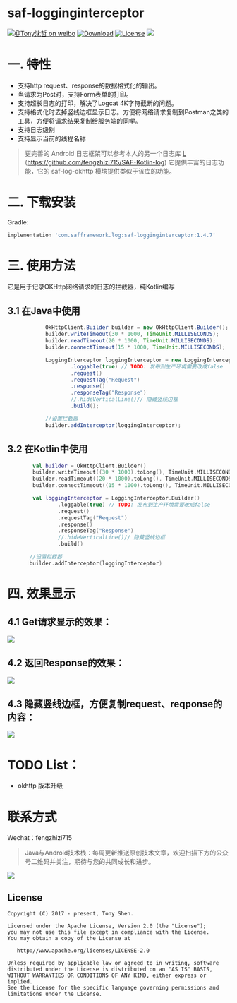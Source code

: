 # saf-logginginterceptor

[![@Tony沈哲 on weibo](https://img.shields.io/badge/weibo-%40Tony%E6%B2%88%E5%93%B2-blue.svg)](http://www.weibo.com/fengzhizi715)
[![Download](https://api.bintray.com/packages/fengzhizi715/maven/saf-logginginterceptor/images/download.svg)](https://bintray.com/fengzhizi715/maven/saf-logginginterceptor/_latestVersion)
[![License](https://img.shields.io/badge/license-Apache%202-lightgrey.svg)](https://www.apache.org/licenses/LICENSE-2.0.html)
<a href="http://www.methodscount.com/?lib=com.safframework.log%3Asaf-logginginterceptor%3A1.0.4"><img src="https://img.shields.io/badge/Methods and size-core: 157 | deps: 25898 | 30 KB-e91e63.svg"/></a>

# 一. 特性

* 支持http request、response的数据格式化的输出。
* 当请求为Post时，支持Form表单的打印。
* 支持超长日志的打印，解决了Logcat 4K字符截断的问题。
* 支持格式化时去掉竖线边框显示日志。方便将网络请求复制到Postman之类的工具，方便将请求结果复制给服务端的同学。
* 支持日志级别
* 支持显示当前的线程名称

 > 更完善的 Android 日志框架可以参考本人的另一个日志库 [L](https://github.com/fengzhizi715/SAF-Kotlin-log)  (https://github.com/fengzhizi715/SAF-Kotlin-log) 
 它提供丰富的日志功能，它的 saf-log-okhttp 模块提供类似于该库的功能。

# 二. 下载安装
  Gradle:

```groovy
implementation 'com.safframework.log:saf-logginginterceptor:1.4.7'
```  


# 三. 使用方法
它是用于记录OKHttp网络请求的日志的拦截器，纯Kotlin编写

## 3.1 在Java中使用

```java
            OkHttpClient.Builder builder = new OkHttpClient.Builder();
            builder.writeTimeout(30 * 1000, TimeUnit.MILLISECONDS);
            builder.readTimeout(20 * 1000, TimeUnit.MILLISECONDS);
            builder.connectTimeout(15 * 1000, TimeUnit.MILLISECONDS);

            LoggingInterceptor loggingInterceptor = new LoggingInterceptor.Builder()
                    .loggable(true) // TODO: 发布到生产环境需要改成false
                    .request()
                    .requestTag("Request")
                    .response()
                    .responseTag("Response")
                    //.hideVerticalLine()// 隐藏竖线边框
                    .build();

            //设置拦截器
            builder.addInterceptor(loggingInterceptor);
```

## 3.2 在Kotlin中使用

```kotlin
        val builder = OkHttpClient.Builder()
        builder.writeTimeout((30 * 1000).toLong(), TimeUnit.MILLISECONDS)
        builder.readTimeout((20 * 1000).toLong(), TimeUnit.MILLISECONDS)
        builder.connectTimeout((15 * 1000).toLong(), TimeUnit.MILLISECONDS)

        val loggingInterceptor = LoggingInterceptor.Builder()
                .loggable(true) // TODO: 发布到生产环境需要改成false
                .request()
                .requestTag("Request")
                .response()
                .responseTag("Response")
                //.hideVerticalLine()// 隐藏竖线边框
                .build()

       //设置拦截器
       builder.addInterceptor(loggingInterceptor)
```

# 四. 效果显示

## 4.1 Get请求显示的效果：

![](images/Get请求.png)


## 4.2 返回Response的效果：

![](images/返回有边框的Response.png)


## 4.3 隐藏竖线边框，方便复制request、reqponse的内容：

![](images/隐藏边框的效果.png)

# TODO List：

* okhttp 版本升级

联系方式
===

Wechat：fengzhizi715

> Java与Android技术栈：每周更新推送原创技术文章，欢迎扫描下方的公众号二维码并关注，期待与您的共同成长和进步。

![](https://github.com/fengzhizi715/NetDiscovery/blob/master/images/gzh.jpeg)

License
-------

    Copyright (C) 2017 - present, Tony Shen.

    Licensed under the Apache License, Version 2.0 (the "License");
    you may not use this file except in compliance with the License.
    You may obtain a copy of the License at

       http://www.apache.org/licenses/LICENSE-2.0

    Unless required by applicable law or agreed to in writing, software
    distributed under the License is distributed on an "AS IS" BASIS,
    WITHOUT WARRANTIES OR CONDITIONS OF ANY KIND, either express or implied.
    See the License for the specific language governing permissions and
    limitations under the License.
